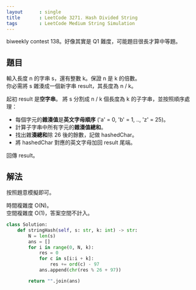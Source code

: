 ```yaml
---
layout      : single
title       : LeetCode 3271. Hash Divided String
tags        : LeetCode Medium String Simulation
---
```

biweekly contest 138。好像其實是 Q1 難度，可能題目很長才算中等題。  

## 題目

輸入長度 n 的字串 s，還有整數 k。保證 n 是 k 的倍數。  
你必需將 s 雜湊成一個新字串 result，其長度為 n / k。  

起初 result 是**空字串**。
將 s 分割成 n / k 個長度為 k 的子字串，並按照順序處理：  

- 每個字元的**雜湊值**是**英文字母順序** ('a' = 0, 'b' = 1, .., 'z' = 25)。  
- 計算子字串中所有字元的**雜湊值總和**。  
- 找出雜**湊總和**除 26 後的餘數，記做 hashedChar。  
- 將 hashedChar 對應的英文字母加回 result 尾端。  

回傳 result。  

## 解法

按照題意模擬即可。  

時間複雜度 O(N)。  
空間複雜度 O(1)，答案空間不計入。  

```python
class Solution:
    def stringHash(self, s: str, k: int) -> str:
        N = len(s)
        ans = []
        for i in range(0, N, k):
            res = 0
            for c in s[i:i + k]:
                res += ord(c) - 97
            ans.append(chr(res % 26 + 97))

        return "".join(ans)
```
